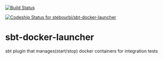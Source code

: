 [![Build Status](https://travis-ci.org/stebourbi/sbt-docker-launcher.svg?branch=develop)](https://travis-ci.org/stebourbi/sbt-docker-launcher)

[ ![Codeship Status for stebourbi/sbt-docker-launcher](https://codeship.com/projects/12594c20-a190-0132-2b8b-5e7ffcf05096/status?branch=develop)](https://codeship.com/projects/65642)


# sbt-docker-launcher
sbt plugin that manages(start/stop) docker containers for integration tests
